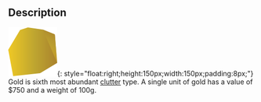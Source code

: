 ## Description
![](static/clutter/clutter-gold.svg "Gold Image"){: style="float:right;height:150px;width:150px;padding:8px;"}
Gold is sixth most abundant [clutter](clutter.md "All Clutter Types") type. A single unit of gold has a value of $750 and a weight of 100g.